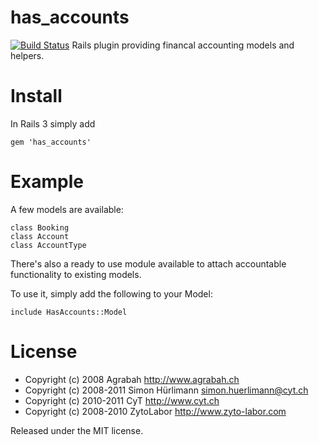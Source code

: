 has_accounts
============

[![Build Status](https://secure.travis-ci.org/huerlisi/has_accounts.png)](http://travis-ci.org/huerlisi/has_accounts)
Rails plugin providing financal accounting models and helpers.


Install
=======

In Rails 3 simply add

    gem 'has_accounts'


Example
=======

A few models are available:

    class Booking
    class Account
    class AccountType

There's also a ready to use module available to attach accountable
functionality to existing models.

To use it, simply add the following to your Model:

    include HasAccounts::Model


License
=======

* Copyright (c) 2008 Agrabah <http://www.agrabah.ch>
* Copyright (c) 2008-2011 Simon Hürlimann <simon.huerlimann@cyt.ch>
* Copyright (c) 2010-2011 CyT <http://www.cyt.ch>
* Copyright (c) 2008-2010 ZytoLabor <http://www.zyto-labor.com>

Released under the MIT license.
